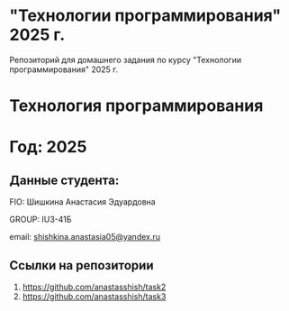 # "Технологии программирования" 2025 г.
Репозиторий для домашнего задания по курсу "Технологии программирования" 2025 г.
# Технология программирования
# Год: 2025

## Данные студента:

FIO: Шишкина Анастасия Эдуардовна

GROUP: IU3-41Б

email: shishkina.anastasia05@yandex.ru

## Ссылки на репозитории

1. https://github.com/anastasshish/task2
2. https://github.com/anastasshish/task3

